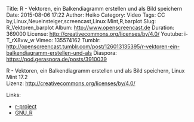 Title: R - Vektoren, ein Balkendiagramm erstellen und als Bild speichern
Date: 2015-08-06 17:22
Author: Heiko
Category: Video
Tags: CC by,Linux,Neueinsteiger,screencast,Linux Mint,R,barplot
Slug: R_Vektoren_barplot
Album: http://www.openscreencast.de
Duration: 369000
License: http://creativecommons.org/licenses/by/4.0/
Youtube: i-T_rX8vw_w
Vimeo: 135574162
Tumblr: http://openscreencast.tumblr.com/post/126013135395/r-vektoren-ein-balkendiagramm-erstellen-und-als
Diaspora: https://pod.geraspora.de/posts/3910039

R - Vektoren, ein Balkendiagramm erstellen und als Bild speichern, Linux Mint
17.2  
Lizenz: <http://creativecommons.org/licenses/by/4.0/>  
  

Links:

  * [r-project](http://www.r-project.org/ "Link zu r-project.org/" )
  * [GNU_R](http://de.wikibooks.org/wiki/GNU_R "Link zu de.wikibooks.org" )

